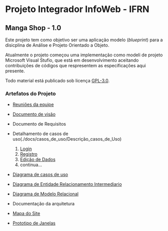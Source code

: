 # Projeto Integrador InfoWeb - IFRN

## Manga Shop - 1.0
Este projeto tem como objetivo ser uma aplicação  modelo (_blueprint_) para a disicplina de Análise e Projeto Orientado a Objeto.

Atualmente o projeto começou uma implementação como modeli de projeto Microsoft Visual Stufio, que está em desenvolvimento aceitando contribuições de códigos que respresentem as especificações aqui presente.

Todo material está publicado sob licença [GPL-3.0](https://www.gnu.org/licenses/quick-guide-gplv3.pt-br.html).


### Artefatos do Projeto
* [Reuniões da equipe](./reunioes/Reunioes.md)
* [Documento de visão](./docs/Documento_de_Visao.md)
* Documento de Requisitos
* Detalhamento de casos de uso(./docs/casos_de_uso/Descrição_casos_de_Uso)
  1. [Login](./docs/casos_de_uso/Descrição_casos_de_Uso/cdu_realizar_login.md)
  2. [Registro](./docs/casos_de_uso/Descrição_casos_de_Uso/cdu_realizar_registro.md)
  3. [Edição de Dados](./docs/casos_de_uso/Descrição_casos_de_Uso/cdu_editar_perfil.md)
  4. continua...
* [Diagrama de casos de uso](./docs/imagens/Diagrama_cdu.PNG)

* [Diagrama de Entidade Relacionamento Intermediario](./docs/imagens/diagrama_er.png)
* [Diagrama de Modelo Relacional](./docs/imagens/diagrama_relacional_sem.png)
* Documentação da arquitetura

* [Mapa do Site](https://www.figma.com/file/ecu1IVr4O6D6ARPgpeW1l9/Manga-Shop---Diagrama?type=whiteboard&node-id=0%3A1&t=igsKnirQw0bqwhos-1)

* [Prototipo de Janelas](https://www.figma.com/file/LLZmqlQVEhROjDLbglWDdJ/Manga-Shop?type=design&node-id=75%3A499&t=0Y4Te4fdIKuYuQv7-1)
